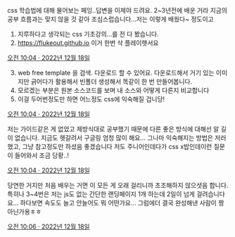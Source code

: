 css 학습법에 대해 물어보는 페잉..답변을 이제야 드려요.
2\~3년전에 배운 거라 지금의 공부 흐름과는 맞지 않을 것 같아 조심스럽습니다...저는 이렇게 배웠다\~ 정도이고
1. 지루하다고 생각되는 css 기초강의...를 전 다 봤습니다.
2. https://flukeout.github.io 이거 한번 삭 플레이햇서요

[오전 10:04 · 2022년 12월 18일](https://twitter.com/nyanfas/status/1604281343026003968)

3. web free template 을 검색. 다운로드 할 수 있어요. 다운로드해서 거기 있는 이미지만 긁어다가 활용해서 빈폴더 생성해서 똑같이 한 번 만들어봅니다.
4. 모르겠는 부분은 원본 소스코드를 보며 내 소스와 어떻게 다른지 비교합니다
5. 이걸 두어번정도만 하면 어느정도 css에 익숙해질 겁니당!

[오전 10:04 · 2022년 12월 18일](https://twitter.com/nyanfas/status/1604281345152548864)

저는 가이드같은 게 없었고 제방식대로 공부했기 때문에 다른 좋은 방식에 대해선 알 길이 없습니다. 지금도 헷갈려서 구글링 엄청 많이 해요... 그나마 익숙해지는 방법은 저러했고, 그냥 참고정도만 하셨음 좋겠습니다 저도 주니어인데다가 css x밥인데이런 질문이 들어와서 조금 당황..!

[오전 10:04 · 2022년 12월 18일](https://twitter.com/nyanfas/status/1604281346750545922)

당연한 거지만 처음 배우는 거면 이 모든 게 오래 걸리니까 초조해하지 않으셧음 합니다. 특히나 3~4번은 저는 js도 없는 간단한 랜딩페이지 1개 하는데 2일이 넘게 걸려습니다요... 하다보면 속도도 늘고 안늘어도 뭐 어떤가요... 그럼에더 결국 완성해낸 사람이 짱 아닌가용ㅎㅎ

[오전 10:06 · 2022년 12월 18일](https://twitter.com/nyanfas/status/1604282026638848000)

